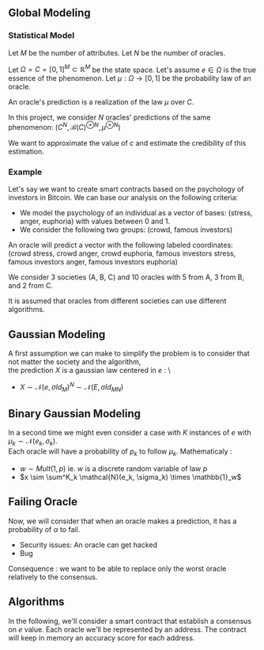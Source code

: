 
## Global Modeling

### Statistical Model

Let $M$ be the number of attributes.
Let $N$ be the number of oracles.

Let $\Omega = C = [0, 1]^M \subset \mathbb{R}^M$ be the state space.
Let's assume $e \in \Omega$ is the true essence of the phenomenon.
Let $\mu : \Omega \to [0, 1]$ be the probability law of an oracle.

An oracle's prediction is a realization of the law $\mu$ over $C$.

In this project, we consider $N$ oracles' predictions of the same phenomenon: $(C^N, \mathcal{B}(C)^{\otimes N}, \mu^{\otimes N})$

We want to approximate the value of $c$ and estimate the credibility of this estimation.

### Example

Let's say we want to create smart contracts based on the psychology of investors in Bitcoin.
We can base our analysis on the following criteria:
- We model the psychology of an individual as a vector of bases:
(stress, anger, euphoria) with values between $0$ and $1$.
- We consider the following two groups: (crowd, famous investors)

An oracle will predict a vector with the following labeled coordinates:
(crowd stress, crowd anger, crowd euphoria, famous investors stress, famous investors anger, famous investors euphoria)

We consider 3 societies (A, B, C) and 10 oracles with 5 from A, 3 from B, and 2 from C.

It is assumed that oracles from different societies can use different algorithms.

## Gaussian Modeling

A first assumption we can make to simplify the problem is to consider that not matter the society and the algorithm, \
the prediction $X$ is a gaussian law centered in $e$ : \
- $X \sim \mathcal N(e, \sigma Id_M)^N \sim \mathcal N(E, \sigma Id_{MN})$

## Binary Gaussian Modeling

In a second time we might even consider a case with $K$ instances of $e$ with $\mu_k \sim \mathcal{N}(e_k, \sigma_k)$. \
Each oracle will have a probability of $p_k$ to follow $\mu_k$. Mathematicaly :
- $w \sim Mult(1, p)$ ie. $w$ is a discrete random variable of law $p$
- $x \sim \sum^K_k \mathcal{N}(e_k, \sigma_k) \times \mathbb{1}_w$

## Failing Oracle

Now, we will consider that when an oracle makes a prediction, it has a probability of $\alpha$ to fail.

- Security issues: An oracle can get hacked
- Bug

Consequence : we want to be able to replace only the worst oracle relatively to the consensus.

## Algorithms

In the following, we'll consider a smart contract that establish a consensus on $e$ value.
Each oracle we'll be represented by an address.
The contract will keep in memory an accuracy score for each address.

